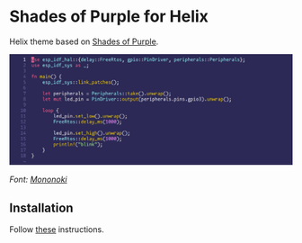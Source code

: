 # Shades of Purple for Helix

Helix theme based on [Shades of Purple](https://github.com/ahmadawais/shades-of-purple-vscode).

![](https://github.com/weiying-chen/shades-of-purple-helix/blob/main/demo.png)

*Font: [Mononoki](https://madmalik.github.io/mononoki/)* 

## Installation

Follow [these](https://docs.helix-editor.com/themes.html#creating-a-theme) instructions.
